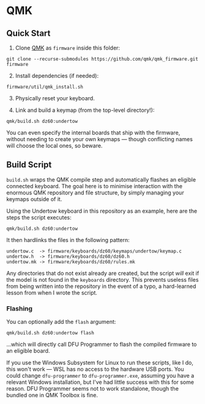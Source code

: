 # QMK

## Quick Start

1. Clone [QMK](https://qmk.fm) as `firmware` inside this folder:

```
git clone --recurse-submodules https://github.com/qmk/qmk_firmware.git firmware
```

2. Install dependencies (if needed):

```
firmware/util/qmk_install.sh
```

3. Physically reset your keyboard.

4. Link and build a keymap (from the top-level directory!):

```
qmk/build.sh dz60:undertow
```

You can even specify the internal boards that ship with the firmware, without needing to create your own keymaps — though conflicting names will choose the local ones, so beware.

## Build Script

`build.sh` wraps the QMK compile step and automatically flashes an eligible connected keyboard.  The goal here is to minimise interaction with the enormous QMK repository and file structure, by simply managing your keymaps outside of it.

Using the Undertow keyboard in this repository as an example, here are the steps the script executes:

```
qmk/build.sh dz60:undertow
```

It then hardlinks the files in the following pattern:

```
undertow.c  -> firmware/keyboards/dz60/keymaps/undertow/keymap.c
undertow.h  -> firmware/keyboards/dz60/dz60.h
undertow.mk -> firmware/keyboards/dz60/rules.mk
```

Any directories that do not exist already are created, but the script _will_ exit if the model is not found in the `keyboards` directory.  This prevents useless files from being written into the repository in the event of a typo, a hard-learned lesson from when I wrote the script.

### Flashing

You can optionally add the `flash` argument:

```
qmk/build.sh dz60:undertow flash
```

...which will directly call DFU Programmer to flash the compiled firmware to an eligible board.

If you use the Windows Subsystem for Linux to run these scripts, like I do, this won't work — WSL has no access to the hardware USB ports.  You could change `dfu-programmer` to `dfu-programmer.exe`, assuming you have a relevant Windows installation, but I've had little success with this for some reason.  DFU Programmer seems not to work standalone, though the bundled one in QMK Toolbox is fine.